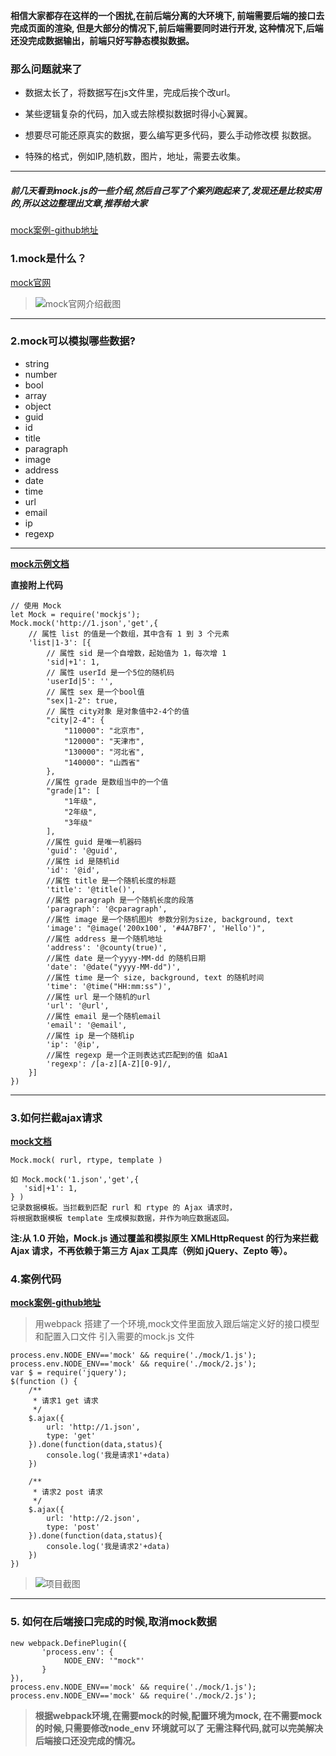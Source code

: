 **相信大家都存在这样的一个困扰,在前后端分离的大环境下,
前端需要后端的接口去完成页面的渲染,
但是大部分的情况下,前后端需要同时进行开发,
这种情况下,后端还没完成数据输出，前端只好写静态模拟数据。**

### 那么问题就来了

- 数据太长了，将数据写在js文件里，完成后挨个改url。

- 某些逻辑复杂的代码，加入或去除模拟数据时得小心翼翼。

- 想要尽可能还原真实的数据，要么编写更多代码，要么手动修改模
拟数据。

- 特殊的格式，例如IP,随机数，图片，地址，需要去收集。

****

##### 前几天看到mock.js的一些介绍,然后自己写了个案列跑起来了,发现还是比较实用的,所以这边整理出文章,推荐给大家

[mock案例-github地址](https://github.com/ToNiQian/mockjs)

### 1.mock是什么？

[mock官网](http://mockjs.com/)

> ![mock官网介绍截图](http://upload-images.jianshu.io/upload_images/2701853-5f70765db4e93526.png?imageMogr2/auto-orient/strip%7CimageView2/2/w/1240)

****

### 2.mock可以模拟哪些数据?

- string
- number
- bool
- array
- object
- guid
- id
- title 
- paragraph
- image
- address
- date
- time
- url
- email
- ip
- regexp

***

**[mock示例文档](http://mockjs.com/examples.html)**

**直接附上代码**

```
// 使用 Mock
let Mock = require('mockjs');
Mock.mock('http://1.json','get',{
    // 属性 list 的值是一个数组，其中含有 1 到 3 个元素
    'list|1-3': [{
        // 属性 sid 是一个自增数，起始值为 1，每次增 1
        'sid|+1': 1,
        // 属性 userId 是一个5位的随机码
        'userId|5': '',
        // 属性 sex 是一个bool值
        "sex|1-2": true,
        // 属性 city对象 是对象值中2-4个的值
        "city|2-4": {
            "110000": "北京市",
            "120000": "天津市",
            "130000": "河北省",
            "140000": "山西省"
        },
        //属性 grade 是数组当中的一个值
        "grade|1": [
            "1年级",
            "2年级",
            "3年级"
        ],
        //属性 guid 是唯一机器码
        'guid': '@guid',
        //属性 id 是随机id
        'id': '@id',
        //属性 title 是一个随机长度的标题
        'title': '@title()',
        //属性 paragraph 是一个随机长度的段落
        'paragraph': '@cparagraph',
        //属性 image 是一个随机图片 参数分别为size, background, text
        'image': "@image('200x100', '#4A7BF7', 'Hello')",
        //属性 address 是一个随机地址
        'address': '@county(true)',
        //属性 date 是一个yyyy-MM-dd 的随机日期
        'date': '@date("yyyy-MM-dd")',
        //属性 time 是一个 size, background, text 的随机时间
        'time': '@time("HH:mm:ss")',
        //属性 url 是一个随机的url
        'url': '@url',
        //属性 email 是一个随机email
        'email': '@email',
        //属性 ip 是一个随机ip
        'ip': '@ip',
        //属性 regexp 是一个正则表达式匹配到的值 如aA1
        'regexp': /[a-z][A-Z][0-9]/,
    }]
})
```

***

### 3.如何拦截ajax请求

**[mock文档](https://github.com/nuysoft/Mock/wiki/Mock.mock)**

```
Mock.mock( rurl, rtype, template )
 
如 Mock.mock('1.json','get',{
   'sid|+1': 1,
} )
记录数据模板。当拦截到匹配 rurl 和 rtype 的 Ajax 请求时，
将根据数据模板 template 生成模拟数据，并作为响应数据返回。
```

**注:从 1.0 开始，Mock.js 通过覆盖和模拟原生 XMLHttpRequest 的行为来拦截 Ajax 请求，不再依赖于第三方 Ajax 工具库（例如 jQuery、Zepto 等）。**

### 4.案例代码

**[mock案例-github地址](https://github.com/ToNiQian/mockjs)**

> 用webpack 搭建了一个环境,mock文件里面放入跟后端定义好的接口模型和配置入口文件 引入需要的mock.js 文件 

```
process.env.NODE_ENV=='mock' && require('./mock/1.js');
process.env.NODE_ENV=='mock' && require('./mock/2.js');
var $ = require('jquery');
$(function () {
    /**
     * 请求1 get 请求
     */
    $.ajax({
        url: 'http://1.json',
        type: 'get'
    }).done(function(data,status){
        console.log('我是请求1'+data)
    })

    /**
     * 请求2 post 请求
     */
    $.ajax({
        url: 'http://2.json',
        type: 'post'
    }).done(function(data,status){
        console.log('我是请求2'+data)
    })
})
```

> ![项目截图](http://upload-images.jianshu.io/upload_images/2701853-07c4e390b25f095e.png?imageMogr2/auto-orient/strip%7CimageView2/2/w/1240)

 ***

### 5. 如何在后端接口完成的时候,取消mock数据

```
new webpack.DefinePlugin({
       'process.env': {
            NODE_ENV: '"mock"'
       }
}),
process.env.NODE_ENV=='mock' && require('./mock/1.js');
process.env.NODE_ENV=='mock' && require('./mock/2.js');
```

> **根据webpack环境,在需要mock的时候,配置环境为mock,
在不需要mock的时候,只需要修改node_env 环境就可以了
无需注释代码,就可以完美解决后端接口还没完成的情况。**